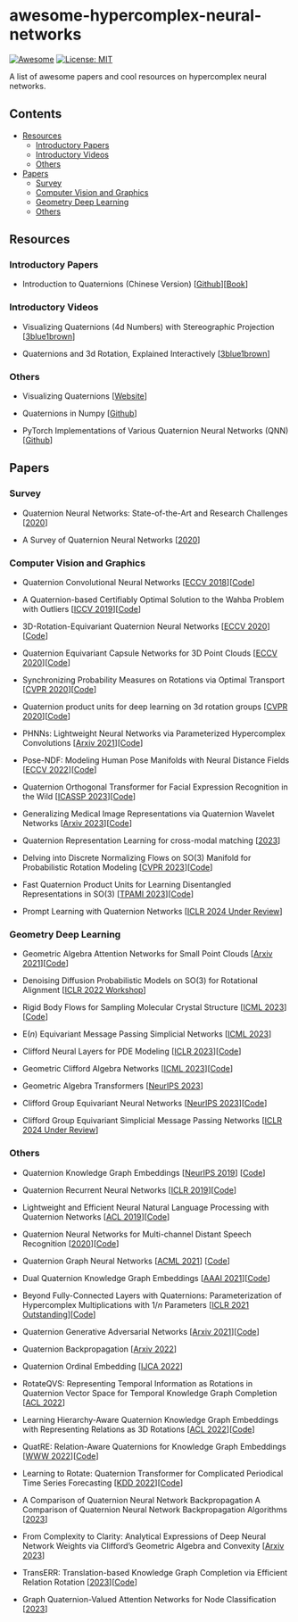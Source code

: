 # awesome-hypercomplex-neural-networks
[![Awesome](https://cdn.rawgit.com/sindresorhus/awesome/d7305f38d29fed78fa85652e3a63e154dd8e8829/media/badge.svg)](https://github.com/AngxiaoYue/awaresome-hypercomplex-neural-networks) 
[![License: MIT](https://img.shields.io/badge/License-MIT-green.svg)](https://opensource.org/licenses/MIT) 

A list of awesome papers and cool resources on hypercomplex neural networks.

## Contents
- [Resources](#resources)
  - [Introductory Papers](#introductory-papers)
  - [Introductory Videos](#introductory-videos)
  - [Others](#others)
- [Papers](#papers)
  - [Survey](#survey)
  - [Computer Vision and Graphics](#vision)
  - [Geometry Deep Learning](#geometry-deep-learning)
  - [Others](#others)


## Resources
### Introductory Papers
- Introduction to Quaternions (Chinese Version) [[Github](https://github.com/Krasjet/quaternion)][[Book](https://krasjet.github.io/quaternion/quaternion.pdf)]

### Introductory Videos
- Visualizing Quaternions (4d Numbers) with Stereographic Projection [[3blue1brown](https://www.youtube.com/watch?v=d4EgbgTm0Bg)]

- Quaternions and 3d Rotation, Explained Interactively [[3blue1brown](https://www.youtube.com/watch?v=zjMuIxRvygQ&t=190s)]
 
### Others
- Visualizing Quaternions [[Website](https://eater.net/quaternions)]

- Quaternions in Numpy [[Github](https://github.com/moble/quaternion)]

- PyTorch Implementations of Various Quaternion Neural Networks (QNN) [[Github](https://github.com/Orkis-Research/Pytorch-Quaternion-Neural-Networks)]

## Papers
### Survey
- Quaternion Neural Networks: State-of-the-Art and Research Challenges [[2020](https://link.springer.com/chapter/10.1007/978-3-030-62365-4_43)]

- A Survey of Quaternion Neural Networks [[2020](https://link.springer.com/article/10.1007/s10462-019-09752-1)]

### Computer Vision and Graphics
- Quaternion Convolutional Neural Networks [[ECCV 2018](https://openaccess.thecvf.com/content_ECCV_2018/papers/Xuanyu_Zhu_Quaternion_Convolutional_Neural_ECCV_2018_paper.pdf)][[Code](https://github.com/XYZ387/QuaternionCNN_Keras)]

- A Quaternion-based Certifiably Optimal Solution to the Wahba Problem with Outliers [[ICCV 2019](https://arxiv.org/pdf/1905.12536v4.pdf)][[Code](https://github.com/MIT-SPARK/TEASER-plusplus)]

- 3D-Rotation-Equivariant Quaternion Neural Networks [[ECCV 2020](https://arxiv.org/abs/1911.09040)][[Code](https://github.com/ada-shen/REQNN)]

- Quaternion Equivariant Capsule Networks for 3D Point Clouds [[ECCV 2020](https://arxiv.org/abs/1912.12098)][[Code](https://github.com/tolgabirdal/qecnetworks)]

- Synchronizing Probability Measures on Rotations via Optimal Transport [[CVPR 2020](https://arxiv.org/pdf/2004.00663.pdf)][[Code](https://github.com/MichaelArbel/OT-sync)]

- Quaternion product units for deep learning on 3d rotation groups [[CVPR 2020](https://openaccess.thecvf.com/content_CVPR_2020/papers/Zhang_Quaternion_Product_Units_for_Deep_Learning_on_3D_Rotation_Groups_CVPR_2020_paper.pdf)][[Code](https://github.com/IICNELAB/qpu_code)]

- PHNNs: Lightweight Neural Networks via Parameterized Hypercomplex Convolutions [[Arxiv 2021](https://arxiv.org/abs/2110.04176)][[Code](https://github.com/elegan23/hypernets)]

- Pose-NDF: Modeling Human Pose Manifolds with Neural Distance Fields [[ECCV 2022](https://arxiv.org/pdf/2207.13807.pdf)][[Code](https://github.com/garvita-tiwari/PoseNDF)]

- Quaternion Orthogonal Transformer for Facial Expression Recognition in the Wild [[ICASSP 2023](https://arxiv.org/abs/2303.07831)][[Code](https://github.com/gabrella/qot)]

- Generalizing Medical Image Representations via Quaternion Wavelet Networks [[Arxiv 2023](https://arxiv.org/pdf/2310.10224.pdf)][[Code](https://github.com/ispamm/QWT)]

- Quaternion Representation Learning for cross-modal matching [[2023](https://www.sciencedirect.com/science/article/abs/pii/S0950705123002551)]

- Delving into Discrete Normalizing Flows on SO($3$) Manifold for Probabilistic Rotation Modeling [[CVPR 2023](https://openaccess.thecvf.com/content/CVPR2023/papers/Liu_Delving_Into_Discrete_Normalizing_Flows_on_SO3_Manifold_for_Probabilistic_CVPR_2023_paper.pdf)][[Code](https://github.com/PKU-EPIC/RotationNormFlow)]

- Fast Quaternion Product Units for Learning Disentangled Representations in SO($3$) [[TPAMI 2023](https://scholar.google.com/citations?view_op=view_citation&hl=zh-CN&user=7gYVOO8AAAAJ&cstart=20&pagesize=80&citation_for_view=7gYVOO8AAAAJ:hzvVvKpMvx4C)][[Code](https://github.com/SuferQin/Fast-QPU)]

- Prompt Learning with Quaternion Networks [[ICLR 2024 Under Review](https://openreview.net/forum?id=dKlxDx2SoS)]

### Geometry Deep Learning
- Geometric Algebra Attention Networks for Small Point Clouds [[Arxiv 2021](https://arxiv.org/abs/2110.02393)][[Code](https://github.com/klarh/flowws-keras-geometry)]
  
- Denoising Diffusion Probabilistic Models on SO($3$) for Rotational Alignment [[ICLR 2022 Workshop](https://openreview.net/forum?id=BY88eBbkpe5)]

- Rigid Body Flows for Sampling Molecular Crystal Structure [[ICML 2023](https://arxiv.org/pdf/2301.11355.pdf)][[Code](https://github.com/noegroup/rigid-flows)]

- E($n$) Equivariant Message Passing Simplicial Networks [[ICML 2023](https://arxiv.org/abs/2305.07100)]

- Clifford Neural Layers for PDE Modeling [[ICLR 2023](https://arxiv.org/abs/2209.04934)][[Code](https://github.com/microsoft/pdearena)]

- Geometric Clifford Algebra Networks [[ICML 2023](https://arxiv.org/pdf/2302.06594.pdf)][[Code](https://github.com/microsoft/pdearena)]

- Geometric Algebra Transformers [[NeurIPS 2023](https://arxiv.org/pdf/2305.18415.pdf)]

- Clifford Group Equivariant Neural Networks [[NeurIPS 2023](https://arxiv.org/pdf/2305.11141v5.pdf)][[Code](https://github.com/DavidRuhe/clifford-group-equivariant-neural-networks)]

- Clifford Group Equivariant Simplicial Message Passing Networks [[ICLR 2024 Under Review](https://openreview.net/forum?id=Zz594UBNOH)]
### Others
- Quaternion Knowledge Graph Embeddings [[NeurIPS 2019](https://proceedings.neurips.cc/paper_files/paper/2019/file/d961e9f236177d65d21100592edb0769-Paper.pdf)] [[Code](https://github.com/cheungdaven/QuatE)]

- Quaternion Recurrent Neural Networks [[ICLR 2019](https://arxiv.org/pdf/1806.04418.pdf)][[Code](https://github.com/mravanelli/pytorch-kaldi)]

- Lightweight and Efficient Neural Natural Language Processing with Quaternion Networks [[ACL 2019](https://arxiv.org/abs/1906.04393)][[Code](https://github.com/vanzytay/QuaternionTransformers)]

- Quaternion Neural Networks for Multi-channel Distant Speech Recognition [[2020](https://arxiv.org/pdf/2005.08566v2.pdf)][[Code](https://github.com/mravanelli/pytorch-kaldi)]

- Quaternion Graph Neural Networks [[ACML 2021](https://proceedings.mlr.press/v157/nguyen21a/nguyen21a.pdf)] [[Code](https://github.com/daiquocnguyen/QGNN)]

- Dual Quaternion Knowledge Graph Embeddings [[AAAI 2021](https://ojs.aaai.org/index.php/AAAI/article/view/16850)][[Code](https://github.com/Lion-ZS/DualE)]

- Beyond Fully-Connected Layers with Quaternions: Parameterization of Hypercomplex Multiplications with $1/n$ Parameters [[ICLR 2021 Outstanding](https://arxiv.org/abs/2102.08597)][[Code](https://github.com/demegire/Parameterization-of-Hypercomplex-Multiplications)]

- Quaternion Generative Adversarial Networks [[Arxiv 2021](https://arxiv.org/abs/2104.09630)][[Code](https://github.com/eleGAN23/QGAN)]

- Quaternion Backpropagation [[Arxiv 2022](https://arxiv.org/abs/2212.13082)]

- Quaternion Ordinal Embedding [[IJCA 2022](https://www.ijcai.org/proceedings/2022/0287.pdf)]

- RotateQVS: Representing Temporal Information as Rotations in Quaternion Vector Space for Temporal Knowledge Graph Completion [[ACL 2022](https://aclanthology.org/2022.acl-long.402.pdf)]

- Learning Hierarchy-Aware Quaternion Knowledge Graph Embeddings with Representing Relations as 3D Rotations [[ACL 2022](https://aclanthology.org/2022.coling-1.175.pdf)][[Code](https://github.com/jinfa/hrqe)]

- QuatRE: Relation-Aware Quaternions for Knowledge Graph Embeddings [[WWW 2022](https://arxiv.org/pdf/2009.12517v2.pdf)][[Code](https://github.com/daiquocnguyen/QuatRE)]

- Learning to Rotate: Quaternion Transformer for Complicated Periodical Time Series Forecasting [[KDD 2022](https://dl.acm.org/doi/abs/10.1145/3534678.3539234)][[Code](https://github.com/DAMO-DI-ML/KDD2022-Quatformer)]

- A Comparison of Quaternion Neural Network Backpropagation A Comparison of Quaternion Neural Network Backpropagation Algorithms [[2023](https://scholar.afit.edu/cgi/viewcontent.cgi?article=2303&context=facpub)]

- From Complexity to Clarity: Analytical Expressions of Deep Neural Network Weights via Clifford’s Geometric Algebra and Convexity [[Arxiv 2023](https://web.stanford.edu/~pilanci/papers/geometric_algebra.pdf)]

- TransERR: Translation-based Knowledge Graph Completion via Efficient Relation Rotation [[2023](https://arxiv.org/pdf/2306.14580v1.pdf)][[Code](https://github.com/dellixx/transerr)]

- Graph Quaternion-Valued Attention Networks for Node Classification [[2023](https://dl.acm.org/doi/10.1145/3603781.3603900)]

